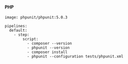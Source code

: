 #### <a name="configurando-php"></a> PHP

```
image: phpunit/phpunit:5.0.3

pipelines:
  default:
    - step:
        script:
          - composer --version
          - phpunit --version
          - composer install
          - phpunit --configuration tests/phpunit.xml
```
